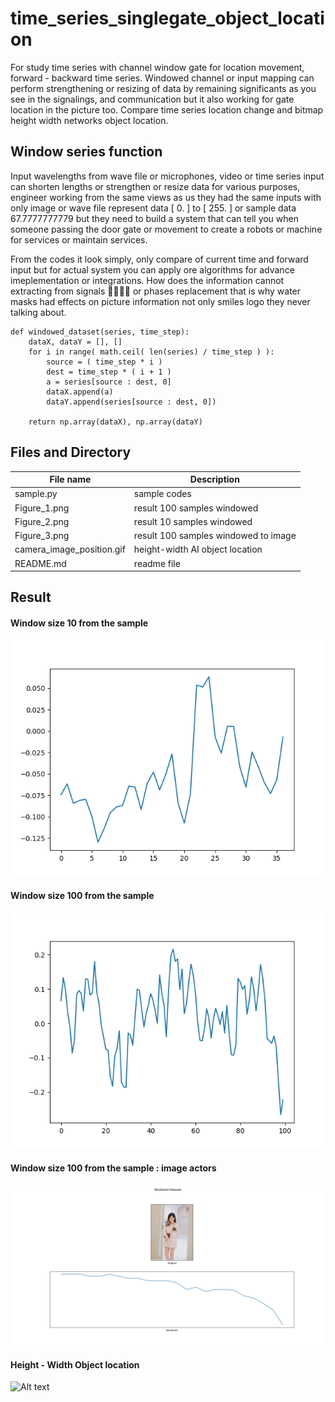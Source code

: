 # time_series_singlegate_object_location
For study time series with channel window gate for location movement, forward - backward time series. Windowed channel or input mapping can perform strengthening or resizing of data by remaining significants as you see in the signalings, and communication but it also working for gate location in the picture too. Compare time series location change and bitmap height width networks object location.

## Window series function ##

Input wavelengths from wave file or microphones, video or time series input can shorten lengths or strengthen or resize data for various purposes, engineer working from the same views as us they had the same inputs with only image or wave file represent data [ 0. ] to [ 255. ] or sample data 67.7777777779 but they need to build a system that can tell you when someone passing the door gate or movement to create a robots or machine for services or maintain services.

From the codes it look simply, only compare of current time and forward input but for actual system you can apply ore algorithms for advance imeplementation or integrations. How does the information cannot extracting from signals 🔺🔺🔺🔺 or phases replacement that is why water masks had effects on picture information not only smiles logo they never talking about.

```
def windowed_dataset(series, time_step):
    dataX, dataY = [], []
    for i in range( math.ceil( len(series) / time_step ) ):
        source = ( time_step * i )
        dest = time_step * ( i + 1 )
        a = series[source : dest, 0]
        dataX.append(a)
        dataY.append(series[source : dest, 0])
	
    return np.array(dataX), np.array(dataY)
```

## Files and Directory ##

| File name | Description  |
--- | --- |
| sample.py | sample codes |
| Figure_1.png | result 100 samples windowed |
| Figure_2.png | result 10 samples windowed |
| Figure_3.png | result 100 samples windowed to image |
| camera_image_position.gif | height-width AI object location |
| README.md | readme file |

## Result ##

#### Window size 10 from the sample ####

![Alt text](https://github.com/jkaewprateep/time_series_singlegate_object_location/blob/main/Figure_1.png "Title")

#### Window size 100 from the sample ####

![Alt text](https://github.com/jkaewprateep/time_series_singlegate_object_location/blob/main/Figure_2.png "Title")

#### Window size 100 from the sample : image actors ####

![Alt text](https://github.com/jkaewprateep/time_series_singlegate_object_location/blob/main/Figure_3.png "Title")

#### Height - Width Object location ####

![Alt text](https://github.com/jkaewprateep/time_series_singlegate_object_location/blob/main/camera_image_position.gif "Title")



